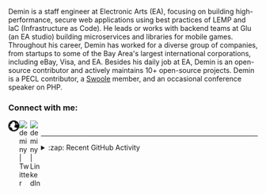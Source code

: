 Demin is a staff engineer at Electronic Arts (EA), focusing on building high-performance, secure web applications using best practices of LEMP and IaC (Infrastructure as Code). He leads or works with backend teams at Glu (an EA studio) building microservices and libraries for mobile games. Throughout his career, Demin has worked for a diverse group of companies, from startups to some of the Bay Area's largest international corporations, including eBay, Visa, and EA. Besides his daily job at EA, Demin is an open-source contributor and actively maintains 10+ open-source projects. Demin is a PECL contributor, a [Swoole](https://github.com/swoole) member, and an occasional conference speaker on PHP.

### Connect with me:

[<img align="left" alt="https://deminy.in" width="22px" src="https://raw.githubusercontent.com/iconic/open-iconic/master/svg/globe.svg" />][website]
[<img align="left" alt="deminy | Twitter" width="22px" src="https://cdn.jsdelivr.net/npm/simple-icons@v3/icons/twitter.svg" />][twitter]
[<img align="left" alt="deminy | LinkedIn" width="22px" src="https://cdn.jsdelivr.net/npm/simple-icons@v3/icons/linkedin.svg" />][linkedin]

<br />

[website]: https://deminy.in
[linkedin]: https://www.linkedin.com/in/deminy
[twitter]: https://twitter.com/deminy

---

<details>
  <summary>:zap: Recent GitHub Activity</summary>

<!--START_SECTION:activity-->
1. 🗣 Commented on [#10](https://github.com/swoole/awesome-swoole/issues/10) in [swoole/awesome-swoole](https://github.com/swoole/awesome-swoole)
2. ❗️ Closed issue [#10](https://github.com/swoole/awesome-swoole/issues/10) in [swoole/awesome-swoole](https://github.com/swoole/awesome-swoole)
3. 💪 Opened PR [#4942](https://github.com/swoole/swoole-src/pull/4942) in [swoole/swoole-src](https://github.com/swoole/swoole-src)
4. 🗣 Commented on [#4933](https://github.com/swoole/swoole-src/issues/4933) in [swoole/swoole-src](https://github.com/swoole/swoole-src)
5. 💪 Opened PR [#57](https://github.com/DarkGhostHunter/Preloader/pull/57) in [DarkGhostHunter/Preloader](https://github.com/DarkGhostHunter/Preloader)
<!--END_SECTION:activity-->

</details>
